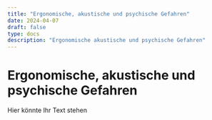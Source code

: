 ```yaml
---
title: "Ergonomische, akustische und psychische Gefahren"
date: 2024-04-07
draft: false
type: docs
description: "Ergonomische akustische und psychische Gefahren"
---
```


# Ergonomische, akustische und psychische Gefahren

Hier könnte Ihr Text stehen